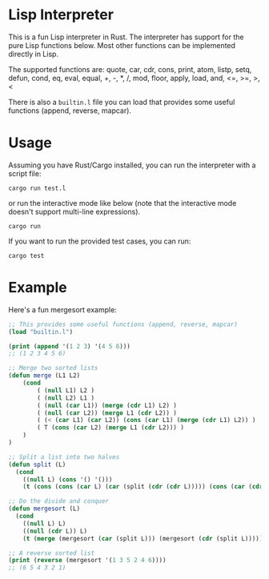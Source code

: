 # Lisp Interpreter
This is a fun Lisp interpreter in Rust. The interpreter has support for the pure Lisp functions below. Most other functions can be implemented directly in Lisp.

The supported functions are:
quote, car, cdr, cons, print, atom, listp, setq, defun, cond, eq, eval, equal, \+, \-, \*, \/, mod, floor, apply, load, and, \<=, \>=, \>, \<

There is also a `builtin.l` file you can load that provides some useful functions (append, reverse, mapcar).

# Usage
Assuming you have Rust/Cargo installed, you can run the interpreter with a script file:
```
cargo run test.l
```
or run the interactive mode like below (note that the interactive mode doesn't support multi-line expressions).
```
cargo run
```

If you want to run the provided test cases, you can run:
```
cargo test
```

# Example
Here's a fun mergesort example:

```lisp
;; This provides some useful functions (append, reverse, mapcar)
(load "builtin.l")

(print (append '(1 2 3) '(4 5 6)))
;; (1 2 3 4 5 6)

;; Merge two sorted lists
(defun merge (L1 L2)
    (cond
        ( (null L1) L2 )
        ( (null L2) L1 )
        ( (null (car L1)) (merge (cdr L1) L2) )
        ( (null (car L2)) (merge L1 (cdr L2)) )
        ( (< (car L1) (car L2)) (cons (car L1) (merge (cdr L1) L2)) )
        ( T (cons (car L2) (merge L1 (cdr L2))) )
    )
)

;; Split a list into two halves
(defun split (L)
  (cond
    ((null L) (cons '() '()))
    (t (cons (cons (car L) (car (split (cdr (cdr L))))) (cons (car (cdr L)) (cdr (split (cdr (cdr L)))))))))

;; Do the divide and conquer
(defun mergesort (L)
  (cond
    ((null L) L)
    ((null (cdr L)) L)
    (t (merge (mergesort (car (split L))) (mergesort (cdr (split L)))))))

;; A reverse sorted list
(print (reverse (mergesort '(1 3 5 2 4 6))))
;; (6 5 4 3 2 1)
```

